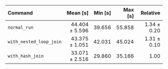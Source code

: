 | Command | Mean [s] | Min [s] | Max [s] | Relative |
|:---|---:|---:|---:|---:|
| `normal_run` | 44.404 ± 5.596 | 39.656 | 55.858 | 1.34 ± 0.20 |
| `with_nested_loop_join` | 43.375 ± 1.051 | 42.031 | 45.024 | 1.31 ± 0.10 |
| `with_hash_join` | 33.071 ± 2.516 | 29.860 | 35.166 | 1.00 |
